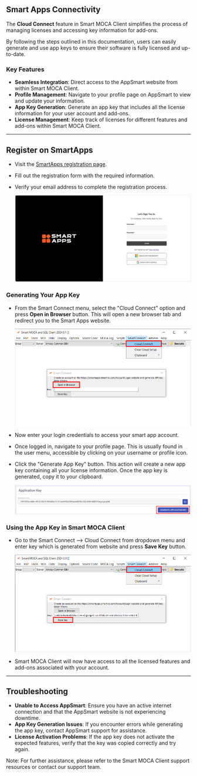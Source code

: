 ## Smart Apps Connectivity

The **Cloud Connect** feature in Smart MOCA Client simplifies the process of managing licenses and accessing key information for add-ons. 

By following the steps outlined in this documentation, users can easily generate and use app keys to ensure their software is fully licensed and up-to-date.

### Key Features

- **Seamless Integration**: Direct access to the AppSmart website from within Smart MOCA Client.
- **Profile Management**: Navigate to your profile page on AppSmart to view and update your information.
- **App Key Generation**: Generate an app key that includes all the license information for your user account and add-ons.
- **License Management**: Keep track of licenses for different features and add-ons within Smart MOCA Client.

---

## Register on SmartApps

- Visit the [SmartApps registration page](https://apps.smart-is.com/).
- Fill out the registration form with the required information.
- Verify your email address to complete the registration process.

  ![Register](./.attachments/smart1.png)

### Generating Your App Key

- From the Smart Connect menu, select the "Cloud Connect" option and press **Open in Browser** button. This will open a new browser tab and redirect you to the Smart Apps website.
  
  ![Register](./.attachments/smart7.png)

- Now enter your login credentials to access your smart app account.
- Once logged in, navigate to your profile page. This is usually found in the user menu, accessible by clicking on your username or profile icon.
- Click the "Generate App Key" button. This action will create a new app key containing all your license information. Once the app key is generated, copy it to your clipboard.

  ![Register](./.attachments/smart2.png)

### Using the App Key in Smart MOCA Client

- Go to the Smart Connect --> Cloud Connect from dropdown menu and enter key which is generated from website and press **Save Key** button.

  ![Register](./.attachments/smart6.png)

- Smart MOCA Client will now have access to all the licensed features and add-ons associated with your account.

---

## Troubleshooting

- **Unable to Access AppSmart**: Ensure you have an active internet connection and that the AppSmart website is not experiencing downtime.
- **App Key Generation Issues**: If you encounter errors while generating the app key, contact AppSmart support for assistance.
- **License Activation Problems**: If the app key does not activate the expected features, verify that the key was copied correctly and try again.

Note: For further assistance, please refer to the Smart MOCA Client support resources or contact our support team.
